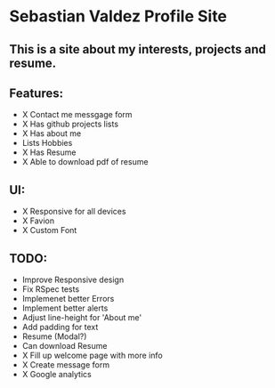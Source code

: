 # Sebastian Valdez Profile Site


## This is a site about my interests, projects and resume.

## Features:

- X Contact me messgage form
- X Has github projects lists
- X Has about me
- Lists Hobbies
- X Has Resume
- X Able to download pdf of resume

## UI:

- X Responsive for all devices
- X Favion
- X Custom Font

## TODO:

- Improve Responsive design
- Fix RSpec tests
- Implemenet better Errors
- Implement better alerts
- Adjust line-height for 'About me'
- Add padding for text
- Resume (Modal?)
- Can download Resume
- X Fill up welcome page with more info
- X Create message form
- X Google analytics